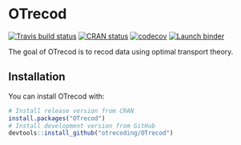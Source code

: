 
# OTrecod

<!-- badges: start -->

[![Travis build
status](https://travis-ci.org/otrecoding/OTrecod.svg?branch=master)](https://travis-ci.org/otrecoding/OTrecod)
[![CRAN
status](https://www.r-pkg.org/badges/version/OTrecod)](https://cran.r-project.org/package=OTrecod)
[![codecov](https://codecov.io/gh/otrecoding/OTrecod/branch/master/graph/badge.svg)](https://codecov.io/gh/otrecoding/OTrecod)
[![Launch
binder](http://mybinder.org/badge.svg)](https://mybinder.org/v2/gh/otrecoding/OTrecod/master)
<!-- badges: end -->

The goal of OTrecod is to recod data using optimal transport theory.

## Installation

You can install OTrecod with:

``` r
# Install release version from CRAN
install.packages("OTrecod")
# Install development version from GitHub
devtools::install_github("otrecoding/OTrecod")
```
